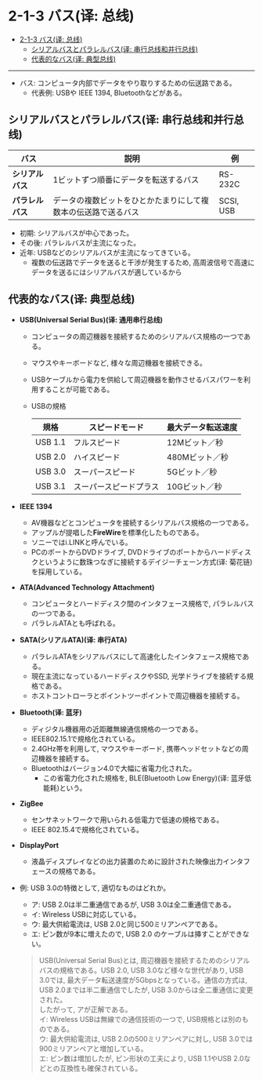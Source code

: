 # 2-1-3 バス(译: 总线)

- [2-1-3 バス(译: 总线)](#2-1-3-バス译-总线)
  - [シリアルバスとパラレルバス(译: 串行总线和并行总线)](#シリアルバスとパラレルバス译-串行总线和并行总线)
  - [代表的なバス(译: 典型总线)](#代表的なバス译-典型总线)

---

- バス: コンピュータ内部でデータをやり取りするための伝送路である。
  - 代表例: USBや IEEE 1394, Bluetoothなどがある。

## シリアルバスとパラレルバス(译: 串行总线和并行总线)

| バス | 説明 | 例 |
| - | - | - |
| **シリアルバス** | 1ビットずつ順番にデータを転送するバス | RS-232C |
| **パラレルバス** | データの複数ビットをひとかたまりにして複数本の伝送路で送るバス | SCSI, USB |

- 初期: シリアルバスが中心であった。
- その後: パラレルバスが主流になった。
- 近年: USBなどのシリアルバスが主流になってきている。
  - 複数の伝送路でデータを送ると干渉が発生するため, 高周波信号で高速にデータを送るにはシリアルバスが適しているから

## 代表的なバス(译: 典型总线)

- **USB(Universal Serial Bus)(译: 通用串行总线)**
  - コンピュータの周辺機器を接続するためのシリアルバス規格の一つである。
  - マウスやキーボードなど, 様々な周辺機器を接続できる。
  - USBケーブルから電力を供給して周辺機器を動作させるバスパワーを利用することが可能である。
  - USBの規格

    | 規格 | スピードモード | 最大データ転送速度 |
    | - | - | - |
    | USB 1.1 | フルスピード | 12Mビット／秒 |
    | USB 2.0 | ハイスピード | 480Mビット／秒 |
    | USB 3.0 | スーパースピード | 5Gビット／秒 |
    | USB 3.1 | スーパースピードプラス | 10Gビット／秒 |

- **IEEE 1394**
  - AV機器などとコンピュータを接続するシリアルバス規格の一つである。
  - アップルが提唱した**FireWire**を標準化したものである。
  - ソニーではi.LINKと呼んでいる。
  - PCのポートからDVDドライブ, DVDドライブのポートからハードディスクというように数珠つなぎに接続するデイジーチェーン方式(译: 菊花链)を採用している。
- **ATA(Advanced Technology Attachment)**
  - コンピュータとハードディスク間のインタフェース規格で, パラレルバスの一つである。
  - パラレルATAとも呼ばれる。
- **SATA(シリアルATA)(译: 串行ATA)**
  - パラレルATAをシリアルバスにして高速化したインタフェース規格である。
  - 現在主流になっているハードディスクやSSD, 光学ドライブを接続する規格である。
  - ホストコントローラとポイントツーポイントで周辺機器を接続する。
- **Bluetooth(译: 蓝牙)**
  - ディジタル機器用の近距離無線通信規格の一つである。
  - IEEE802.15.1で規格化されている。
  - 2.4GHz帯を利用して, マウスやキーボード, 携帯ヘッドセットなどの周辺機器を接続する。
  - Bluetoothはバージョン4.0で大幅に省電力化された。
    - この省電力化された規格を, BLE(Bluetooth Low Energy)(译: 蓝牙低能耗)という。
- **ZigBee**
  - センサネットワークで用いられる低電力で低速の規格である。
  - IEEE 802.15.4で規格化されている。
- **DisplayPort**
  - 液晶ディスプレイなどの出力装置のために設計された映像出力インタフェースの規格である。
- 例: USB 3.0の特徴として, 適切なものはどれか。
  - ア: USB 2.0は半二重通信であるが, USB 3.0は全二重通信である。
  - イ: Wireless USBに対応している。
  - ウ: 最大供給電流は, USB 2.0と同じ500ミリアンペアである。
  - エ: ピン数が9本に増えたので, USB 2.0 のケーブルは挿すことができない。

  > USB(Universal Serial Bus)とは, 周辺機器を接続するためのシリアルバスの規格である。USB 2.0, USB 3.0など様々な世代があり, USB 3.0では, 最大データ転送速度が5Gbpsとなっている。通信の方式は, USB 2.0までは半二重通信でしたが, USB 3.0からは全二重通信に変更された。  
  > したがって, アが正解である。  
  > イ: Wireless USBは無線での通信技術の一つで, USB規格とは別のものである。  
  > ウ: 最大供給電流は, USB 2.0の500ミリアンペアに対し, USB 3.0では900ミリアンペアと増加している。  
  > エ: ピン数は増加したが, ピン形状の工夫により, USB 1.1やUSB 2.0などとの互換性も確保されている。

